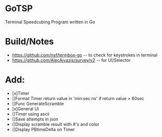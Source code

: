 # GoTSP
Terminal Speedcubing Program written in Go


# Build/Notes

* https://github.com/nsf/termbox-go -- to check for keystrokes in terminal
* https://github.com/AlecAivazis/survey/v2 -- for UI/Selector

# Add:
- [x]Timer
- []Format Timer return value in 'min:sec:ns' if return value > 60sec
- []Func GenerateScramble
- [x]General UI
- []Timer using ascii
- []Save attempts in json
- []Display scramble result with #'s and color
- []Display PBtimeDelta on Timer


